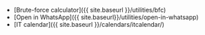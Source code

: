 - [Brute-force calculator]({{ site.baseurl }}/utilities/bfc)
- [Open in WhatsApp]({{ site.baseurl}}/utilities/open-in-whatsapp)
- [IT calendar]({{ site.baseurl }}/calendars/itcalendar/)
